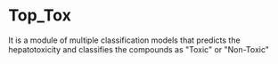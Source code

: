 # Top_Tox
It is a module of multiple classification models that predicts the hepatotoxicity and classifies the compounds as "Toxic" or "Non-Toxic"
